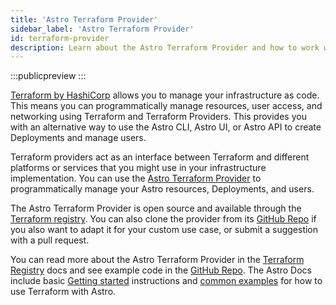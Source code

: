 ```yaml
---
title: 'Astro Terraform Provider'
sidebar_label: 'Astro Terraform Provider'
id: terraform-provider
description: Learn about the Astro Terraform Provider and how to work with it.
---
```


:::publicpreview
:::

[Terraform by HashiCorp](https://www.terraform.io/) allows you to manage your infrastructure as code. This means you can programmatically manage resources, user access, and networking using Terraform and Terraform Providers. This provides you with an alternative way to use the Astro CLI, Astro UI, or Astro API to create Deployments and manage users.

Terraform providers act as an interface between Terraform and different platforms or services that you might use in your infrastructure implementation. You can use the [Astro Terraform Provider](https://github.com/astronomer/terraform-provider-astro) to programmatically manage your Astro resources, Deployments, and users.

The Astro Terraform Provider is open source and available through the [Terraform registry](https://registry.terraform.io/providers/astronomer/astro/0.3.0). You can also clone the provider from its [GitHub Repo](https://github.com/astronomer/terraform-provider-astro) if you also want to adapt it for your custom use case, or submit a suggestion with a pull request.

You can read more about the Astro Terraform Provider in the [Terraform Registry](https://registry.terraform.io/providers/astronomer/astro/latest/docs) docs and see example code in the [GitHub Repo](https://github.com/astronomer/terraform-provider-astro/tree/main/examples). The Astro Docs include basic [Getting started](terraform-provider-get-started.md) instructions and [common examples](terraform-provider-examples.md) for how to use Terraform with Astro.